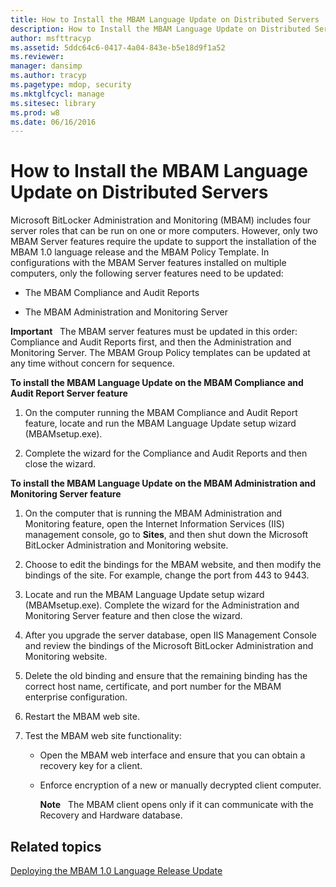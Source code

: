```yaml
---
title: How to Install the MBAM Language Update on Distributed Servers
description: How to Install the MBAM Language Update on Distributed Servers
author: msfttracyp
ms.assetid: 5ddc64c6-0417-4a04-843e-b5e18d9f1a52
ms.reviewer: 
manager: dansimp
ms.author: tracyp
ms.pagetype: mdop, security
ms.mktglfcycl: manage
ms.sitesec: library
ms.prod: w8
ms.date: 06/16/2016
---
```



# How to Install the MBAM Language Update on Distributed Servers


Microsoft BitLocker Administration and Monitoring (MBAM) includes four server roles that can be run on one or more computers. However, only two MBAM Server features require the update to support the installation of the MBAM 1.0 language release and the MBAM Policy Template. In configurations with the MBAM Server features installed on multiple computers, only the following server features need to be updated:

-   The MBAM Compliance and Audit Reports

-   The MBAM Administration and Monitoring Server

**Important**  
The MBAM server features must be updated in this order: Compliance and Audit Reports first, and then the Administration and Monitoring Server. The MBAM Group Policy templates can be updated at any time without concern for sequence.

 

**To install the MBAM Language Update on the MBAM Compliance and Audit Report Server feature**

1.  On the computer running the MBAM Compliance and Audit Report feature, locate and run the MBAM Language Update setup wizard (MBAMsetup.exe).

2.  Complete the wizard for the Compliance and Audit Reports and then close the wizard.

**To install the MBAM Language Update on the MBAM Administration and Monitoring Server feature**

1.  On the computer that is running the MBAM Administration and Monitoring feature, open the Internet Information Services (IIS) management console, go to **Sites**, and then shut down the Microsoft BitLocker Administration and Monitoring website.

2.  Choose to edit the bindings for the MBAM website, and then modify the bindings of the site. For example, change the port from 443 to 9443.

3.  Locate and run the MBAM Language Update setup wizard (MBAMsetup.exe). Complete the wizard for the Administration and Monitoring Server feature and then close the wizard.

4.  After you upgrade the server database, open IIS Management Console and review the bindings of the Microsoft BitLocker Administration and Monitoring website.

5.  Delete the old binding and ensure that the remaining binding has the correct host name, certificate, and port number for the MBAM enterprise configuration.

6.  Restart the MBAM web site.

7.  Test the MBAM web site functionality:

    -   Open the MBAM web interface and ensure that you can obtain a recovery key for a client.

    -   Enforce encryption of a new or manually decrypted client computer.

        **Note**  
        The MBAM client opens only if it can communicate with the Recovery and Hardware database.

         

## Related topics


[Deploying the MBAM 1.0 Language Release Update](deploying-the-mbam-10-language-release-update.md)

 

 





